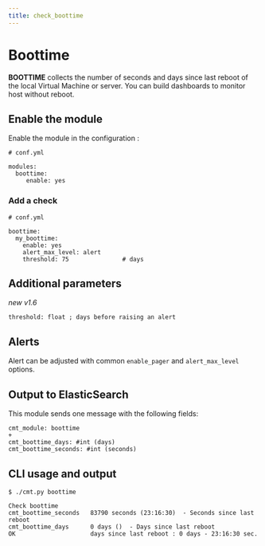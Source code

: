 ```yaml
---
title: check_boottime
---
```


# Boottime

**BOOTTIME** collects the number of seconds and days since last reboot of the local Virtual Machine or server. You can build dashboards to monitor host without reboot.

## Enable the module

Enable the module in the configuration :

    # conf.yml

	modules:
  	  boottime:
  	     enable: yes

### Add a check

	# conf.yml
	
	boottime:
	  my_boottime:
	  	enable: yes
	  	alert_max_level: alert
        threshold: 75               # days


## Additional parameters
*new v1.6*

    threshold: float ; days before raising an alert


## Alerts

Alert can be adjusted with common `enable_pager` and `alert_max_level` options.


## Output to ElasticSearch

This module sends one message with the following fields:

	cmt_module: boottime
	+
	cmt_boottime_days: #int (days)
	cmt_boottime_seconds: #int (seconds)

## CLI usage and output

	$ ./cmt.py boottime
 
	Check boottime 
	cmt_boottime_seconds   83790 seconds (23:16:30)  - Seconds since last reboot
	cmt_boottime_days      0 days ()  - Days since last reboot
	OK                     days since last reboot : 0 days - 23:16:30 sec.
                     


